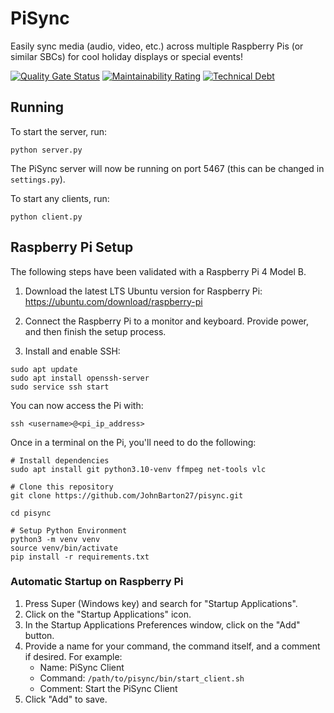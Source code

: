 # PiSync
Easily sync media (audio, video, etc.) across multiple Raspberry Pis (or similar SBCs) for cool holiday displays or
special events!

[![Quality Gate Status](https://sonarcloud.io/api/project_badges/measure?project=JohnBarton27_pisync&metric=alert_status)](https://sonarcloud.io/summary/new_code?id=JohnBarton27_pisync)
[![Maintainability Rating](https://sonarcloud.io/api/project_badges/measure?project=JohnBarton27_pisync&metric=sqale_rating)](https://sonarcloud.io/summary/new_code?id=JohnBarton27_pisync)
[![Technical Debt](https://sonarcloud.io/api/project_badges/measure?project=JohnBarton27_pisync&metric=sqale_index)](https://sonarcloud.io/summary/new_code?id=JohnBarton27_pisync)

## Running
To start the server, run:

```
python server.py
```

The PiSync server will now be running on port 5467 (this can be changed in `settings.py`).

To start any clients, run:

```
python client.py
```

## Raspberry Pi Setup
The following steps have been validated with a Raspberry Pi 4 Model B.

1. Download the latest LTS Ubuntu version for Raspberry Pi:
https://ubuntu.com/download/raspberry-pi
1. Connect the Raspberry Pi to a monitor and keyboard. Provide power, and then finish the setup process.

1. Install and enable SSH:
```
sudo apt update
sudo apt install openssh-server
sudo service ssh start
```

You can now access the Pi with:
```
ssh <username>@<pi_ip_address>
```

Once in a terminal on the Pi, you'll need to do the following:
```
# Install dependencies
sudo apt install git python3.10-venv ffmpeg net-tools vlc

# Clone this repository
git clone https://github.com/JohnBarton27/pisync.git

cd pisync

# Setup Python Environment
python3 -m venv venv
source venv/bin/activate
pip install -r requirements.txt
```

### Automatic Startup on Raspberry Pi
1. Press Super (Windows key) and search for "Startup Applications".
2. Click on the "Startup Applications" icon.
3. In the Startup Applications Preferences window, click on the "Add" button.
4. Provide a name for your command, the command itself, and a comment if desired. For example:
   - Name: PiSync Client
   - Command: `/path/to/pisync/bin/start_client.sh`
   - Comment: Start the PiSync Client
5. Click "Add" to save.